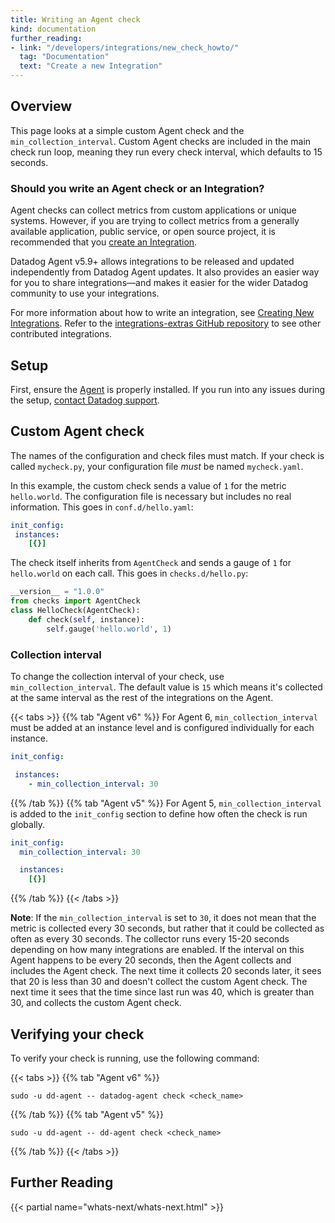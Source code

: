 ```yaml
---
title: Writing an Agent check
kind: documentation
further_reading:
- link: "/developers/integrations/new_check_howto/"
  tag: "Documentation"
  text: "Create a new Integration"
---
```


## Overview
This page looks at a simple custom Agent check and the `min_collection_interval`. Custom Agent checks are included in the main check run loop, meaning they run every check interval, which defaults to 15 seconds.

### Should you write an Agent check or an Integration?
Agent checks can collect metrics from custom applications or unique systems. However, if you are trying to collect metrics from a generally available application, public service, or open source project, it is recommended that you [create an Integration][1].

Datadog Agent v5.9+ allows integrations to be released and updated independently from Datadog Agent updates. It also provides an easier way for you to share integrations—and makes it easier for the wider Datadog community to use your integrations.

For more information about how to write an integration, see [Creating New Integrations][1]. Refer to the [integrations-extras GitHub repository][2] to see other contributed integrations.

## Setup
First, ensure the [Agent][3] is properly installed. If you run into any issues during the setup, [contact Datadog support][4].

## Custom Agent check

<div class="alert alert-warning">
  The names of the configuration and check files must match. If your check is called <code>mycheck.py</code>, your configuration file <em>must</em> be	named <code>mycheck.yaml</code>.
</div>

In this example, the custom check sends a value of `1` for the metric `hello.world`. The configuration file is necessary but includes no real information. This goes in `conf.d/hello.yaml`:

```yaml
init_config:
 instances:
    [{}]
```

The check itself inherits from `AgentCheck` and sends a gauge of `1` for `hello.world` on each call. This goes in `checks.d/hello.py`:

```python
__version__ = "1.0.0"
from checks import AgentCheck
class HelloCheck(AgentCheck):
    def check(self, instance):
        self.gauge('hello.world', 1)
```

### Collection interval
To change the collection interval of your check, use `min_collection_interval`. The default value is `15` which means it's collected at the same interval as the rest of the integrations on the Agent.

{{< tabs >}}
{{% tab "Agent v6" %}}
For Agent 6, `min_collection_interval` must be added at an instance level and is configured individually for each instance.

```yaml
init_config:

 instances:
    - min_collection_interval: 30
```
 {{% /tab %}}
{{% tab "Agent v5" %}}
For Agent 5, `min_collection_interval` is added to the `init_config` section to define how often the check is run globally.

```yaml
init_config:
  min_collection_interval: 30

  instances:
    [{}]
```
{{% /tab %}}
{{< /tabs >}}

**Note**: If the `min_collection_interval` is set to `30`, it does not mean that the metric is collected every 30 seconds, but rather that it could be collected as often as every 30 seconds. The collector runs every 15-20 seconds depending on how many integrations are enabled. If the interval on this Agent happens to be every 20 seconds, then the Agent collects and includes the Agent check. The next time it collects 20 seconds later, it sees that 20 is less than 30 and doesn't collect the custom Agent check. The next time it sees that the time since last run was 40, which is greater than 30, and collects the custom Agent check.

## Verifying your check

To verify your check is running, use the following command:

{{< tabs >}}
{{% tab "Agent v6" %}}
 ```
sudo -u dd-agent -- datadog-agent check <check_name>
```
 {{% /tab %}}
{{% tab "Agent v5" %}}
 ```
sudo -u dd-agent -- dd-agent check <check_name>
```
{{% /tab %}}
{{< /tabs >}}




## Further Reading
{{< partial name="whats-next/whats-next.html" >}}

[1]: /developers/integrations/new_check_howto/
[2]: https://github.com/DataDog/integrations-extras
[3]: http://app.datadoghq.com/account/settings#agent
[4]: /help/
